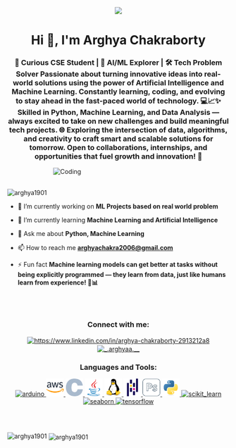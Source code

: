 <p align="center">
  <img src="https://user-images.githubusercontent.com/109351602/202650321-7f4da361-f98f-4345-8df4-adf352a11322.gif" />
</p>

<h1 align="center">Hi 👋, I'm Arghya Chakraborty</h1>

<h3 align="center">🚀 Curious CSE Student | 🤖 AI/ML Explorer | 🛠️ Tech Problem Solver Passionate about turning innovative ideas into real-world solutions using the power of Artificial Intelligence and Machine Learning. Constantly learning, coding, and evolving to stay ahead in the fast-paced world of technology. 💻📈✨ Skilled in Python, Machine Learning, and Data Analysis — always excited to take on new challenges and build meaningful tech projects. 🌐 Exploring the intersection of data, algorithms, and creativity to craft smart and scalable solutions for tomorrow. Open to collaborations, internships, and opportunities that fuel growth and innovation! 🚀</h3>
<img align="right" alt="Coding" width="400" src="https://user-images.githubusercontent.com/74038190/229223263-cf2e4b07-2615-4f87-9c38-e37600f8381a.gif">

<br></br>
<p align="left"> <img src="https://komarev.com/ghpvc/?username=arghya1901&label=Profile%20views&color=0e75b6&style=flat" alt="arghya1901" /> </p>

- 🔭 I’m currently working on **ML Projects based on real world problem**

- 🌱 I’m currently learning **Machine Learning and Artificial Intelligence**

- 💬 Ask me about **Python, Machine Learning**

- 📫 How to reach me **arghyachakra2006@gmail.com**

- ⚡ Fun fact **Machine learning models can get better at tasks without being explicitly programmed — they learn from data, just like humans learn from experience! 🧠📊**

<br></br>
<h3 align="center">Connect with me:</h3>
<p align="center">
<a href="https://linkedin.com/arghya-chakraborty-2913212a8" target="blank"><img align="center" src="https://raw.githubusercontent.com/rahuldkjain/github-profile-readme-generator/master/src/images/icons/Social/linked-in-alt.svg" alt="https://www.linkedin.com/in/arghya-chakraborty-2913212a8" height="30" width="40" /></a>
<a href="https://instagram.com/_.arghyaa.__" target="blank"><img align="center" src="https://raw.githubusercontent.com/rahuldkjain/github-profile-readme-generator/master/src/images/icons/Social/instagram.svg" alt="_.arghyaa.__" height="30" width="40" /></a>
</p>

<h3 align="center">Languages and Tools:</h3>
<p align="center"> <a href="https://www.arduino.cc/" target="_blank" rel="noreferrer"> <img src="https://cdn.worldvectorlogo.com/logos/arduino-1.svg" alt="arduino" width="40" height="40"/> </a> <a href="https://aws.amazon.com" target="_blank" rel="noreferrer"> <img src="https://raw.githubusercontent.com/devicons/devicon/master/icons/amazonwebservices/amazonwebservices-original-wordmark.svg" alt="aws" width="40" height="40"/> </a> <a href="https://www.cprogramming.com/" target="_blank" rel="noreferrer"> <img src="https://raw.githubusercontent.com/devicons/devicon/master/icons/c/c-original.svg" alt="c" width="40" height="40"/> </a> <a href="https://www.java.com" target="_blank" rel="noreferrer"> <img src="https://raw.githubusercontent.com/devicons/devicon/master/icons/java/java-original.svg" alt="java" width="40" height="40"/> </a> <a href="https://www.linux.org/" target="_blank" rel="noreferrer"> <img src="https://raw.githubusercontent.com/devicons/devicon/master/icons/linux/linux-original.svg" alt="linux" width="40" height="40"/> </a> <a href="https://pandas.pydata.org/" target="_blank" rel="noreferrer"> <img src="https://raw.githubusercontent.com/devicons/devicon/2ae2a900d2f041da66e950e4d48052658d850630/icons/pandas/pandas-original.svg" alt="pandas" width="40" height="40"/> </a> <a href="https://www.photoshop.com/en" target="_blank" rel="noreferrer"> <img src="https://raw.githubusercontent.com/devicons/devicon/master/icons/photoshop/photoshop-line.svg" alt="photoshop" width="40" height="40"/> </a> <a href="https://www.python.org" target="_blank" rel="noreferrer"> <img src="https://raw.githubusercontent.com/devicons/devicon/master/icons/python/python-original.svg" alt="python" width="40" height="40"/> </a> <a href="https://scikit-learn.org/" target="_blank" rel="noreferrer"> <img src="https://upload.wikimedia.org/wikipedia/commons/0/05/Scikit_learn_logo_small.svg" alt="scikit_learn" width="40" height="40"/> </a> <a href="https://seaborn.pydata.org/" target="_blank" rel="noreferrer"> <img src="https://seaborn.pydata.org/_images/logo-mark-lightbg.svg" alt="seaborn" width="40" height="40"/> </a> <a href="https://www.tensorflow.org" target="_blank" rel="noreferrer"> <img src="https://www.vectorlogo.zone/logos/tensorflow/tensorflow-icon.svg" alt="tensorflow" width="40" height="40"/> </a> </p>

<br></br>
<p><img align="left" src="https://github-readme-stats.vercel.app/api/top-langs?username=arghya1901&show_icons=true&locale=en&layout=compact" alt="arghya1901" /></p>
<p>&nbsp;<img align="center" src="https://github-readme-stats.vercel.app/api?username=arghya1901&show_icons=true&locale=en" alt="arghya1901" /></p>
